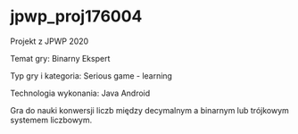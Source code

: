# jpwp_proj176004
Projekt z JPWP 2020

Temat gry: Binarny Ekspert

Typ gry i kategoria: Serious game - learning

Technologia wykonania: Java Android

Gra do nauki konwersji liczb między decymalnym a binarnym lub trójkowym systemem liczbowym.
